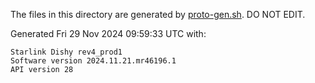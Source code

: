 The files in this directory are generated by [proto-gen.sh](../../scripts/proto-gen.sh). DO NOT EDIT.

Generated Fri 29 Nov 2024 09:59:33 UTC with:
```
Starlink Dishy rev4_prod1
Software version 2024.11.21.mr46196.1
API version 28
```

